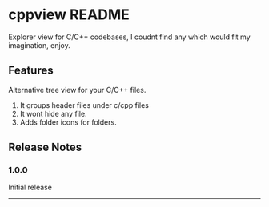 # cppview README

Explorer view for C/C++ codebases, I coudnt find any which would fit my imagination, enjoy. 

## Features

Alternative tree view for your C/C++ files.
1. It groups header files under c/cpp files
2. It wont hide any file.
3. Adds folder icons for folders.

## Release Notes

### 1.0.0

Initial release 

---
